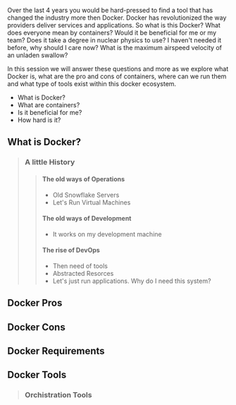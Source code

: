 Over the last 4 years you would be hard-pressed to find a tool that has changed the industry more then Docker.  Docker has revolutionized the way providers deliver services and applications.  So what is this Docker?  What does everyone mean by containers?  Would it be beneficial for me or my team?  Does it take a degree in nuclear physics to use?  I haven't needed it before, why should I care now?  What is the maximum airspeed velocity of an unladen swallow?

In this session we will answer these questions and more as we explore what Docker is, what are the pro and cons of containers, where can we run them and what type of tools exist within this docker ecosystem.

* What is Docker?
* What are containers?
* Is it beneficial for me?
* How hard is it?

## What is Docker?
> ### A little History
>> #### The old ways of Operations
>> * Old Snowflake Servers
>> * Let's Run Virtual Machines
>> #### The old ways of Development
>> * It works on my development machine
>> #### The rise of DevOps
>> * Then need of tools
>> * Abstracted Resorces
>> * Let's just run applications. Why do I need this system?

## Docker Pros

## Docker Cons

## Docker Requirements

## Docker Tools
> ### Orchistration Tools